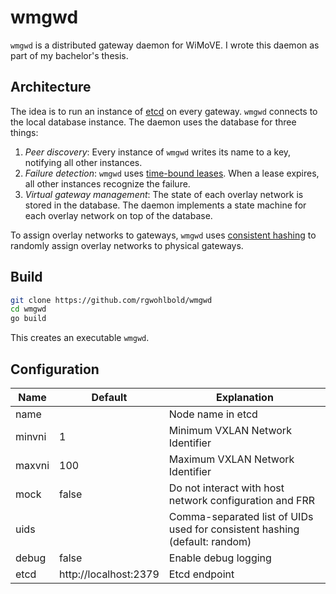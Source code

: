 # wmgwd

`wmgwd` is a distributed gateway daemon for WiMoVE.
I wrote this daemon as part of my bachelor's thesis.

## Architecture

The idea is to run an instance of [etcd](https://etcd.io/) on every gateway.
`wmgwd` connects to the local database instance.
The daemon uses the database for three things:

1. _Peer discovery_: Every instance of `wmgwd` writes its name to a key, notifying all other instances.
2. _Failure detection_: `wmgwd` uses [time-bound leases](https://martinfowler.com/articles/patterns-of-distributed-systems/time-bound-lease.html). When a lease expires, all other instances recognize the failure.  
3. _Virtual gateway management_: The state of each overlay network is stored in the database.
  The daemon implements a state machine for each overlay network on top of the database.

To assign overlay networks to gateways, `wmgwd` uses [consistent hashing](https://en.wikipedia.org/wiki/Consistent_hashing) to randomly assign overlay networks to physical gateways.

## Build

```bash
git clone https://github.com/rgwohlbold/wmgwd
cd wmgwd
go build
```

This creates an executable `wmgwd`.

## Configuration

| Name   | Default               | Explanation                                                                |
|--------|-----------------------|----------------------------------------------------------------------------|
| name   |                       | Node name in etcd                                                          |
| minvni | 1                     | Minimum VXLAN Network Identifier                                           |
| maxvni | 100                   | Maximum VXLAN Network Identifier                                           |
| mock   | false                 | Do not interact with host network configuration and FRR                    |
| uids   |                       | Comma-separated list of UIDs used for consistent hashing (default: random) |
| debug  | false                 | Enable debug logging                                                       |
| etcd   | http://localhost:2379 | Etcd endpoint                                                              |
